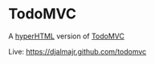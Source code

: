 # TodoMVC

A [hyperHTML](https://viperhtml.js.org/hyper.html) version of [TodoMVC](http://todomvc.com/)

Live: https://djalmajr.github.com/todomvc
